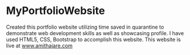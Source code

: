 # MyPortfolioWebsite
Created this portfolio website utilizing time saved in quarantine to demonstrate web development skills as well as showcasing profile. I have used HTML5, CSS, Bootstrap to accomplish this website. This website is live at www.amithajare.com
